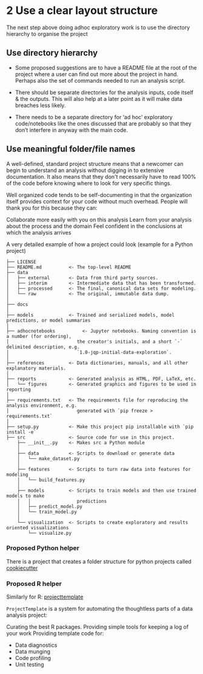 # 2 Use a clear layout structure

The next step above doing adhoc exploratory work is to use the directory hierarchy to organise the project

## Use directory hierarchy


- Some proposed suggestions are to have a README file at the root of the project where a user can find out more 
about the project in hand. Perhaps also the set of commands needed to run an analysis script.

- There should be separate directories for the analysis inputs, code itself & the outputs. This will also help at a later point as it will make data breaches less likely.

 - There needs to be a separate directory for ‘ad hoc’ exploratory code/notebooks like the ones discussed that are probably so that they don’t interfere in anyway with the main code.


## Use meaningful folder/file names 

A well-defined, standard project structure means that a newcomer can begin to understand an analysis without digging in to extensive documentation. It also means that they don't necessarily have to read 100% of the code before knowing where to look for very specific things.

Well organized code tends to be self-documenting in that the organization itself provides context for your code without much overhead. People will thank you for this because they can:

Collaborate more easily with you on this analysis
Learn from your analysis about the process and the domain
Feel confident in the conclusions at which the analysis arrives

A very detailed example of how a project could look (example for a Python project)
```
├── LICENSE
├── README.md          <- The top-level README
├── data
│   ├── external       <- Data from third party sources.
│   ├── interim        <- Intermediate data that has been transformed.
│   ├── processed      <- The final, canonical data sets for modeling.
│   └── raw            <- The original, immutable data dump.
│
├── docs              
│
├── models             <- Trained and serialized models, model predictions, or model summaries
│
├── adhocnotebooks          <- Jupyter notebooks. Naming convention is a number (for ordering),
│                         the creator's initials, and a short `-` delimited description, e.g.
│                         `1.0-jqp-initial-data-exploration`.
│
├── references         <- Data dictionaries, manuals, and all other explanatory materials.
│
├── reports            <- Generated analysis as HTML, PDF, LaTeX, etc.
│   └── figures        <- Generated graphics and figures to be used in reporting
│
├── requirements.txt   <- The requirements file for reproducing the analysis environment, e.g.
│                         generated with `pip freeze > requirements.txt`
│
├── setup.py           <- Make this project pip installable with `pip install -e`
├── src                <- Source code for use in this project.
    ├── __init__.py    <- Makes src a Python module
    │
    ├── data           <- Scripts to download or generate data
    │   └── make_dataset.py
    │
    ├── features       <- Scripts to turn raw data into features for modeling
    │   └── build_features.py
    │
    ├── models         <- Scripts to train models and then use trained models to make
    │   │                 predictions
    │   ├── predict_model.py
    │   └── train_model.py
    │
    └── visualization  <- Scripts to create exploratory and results oriented visualizations
        └── visualize.py
```


### Proposed Python helper

There is a project that creates a folder structure for python projects called [cookiecutter](https://cookiecutter.readthedocs.io/en/latest/)

###  Proposed R helper
Similarly for R: [projecttemplate](http://projecttemplate.net/index.html)

`ProjectTemplate` is a system for automating the thoughtless parts of a data analysis project:

Curating the best R packages.
Providing simple tools for keeping a log of your work
Providing template code for:
- Data diagnostics
- Data munging
- Code profiling
- Unit testing

